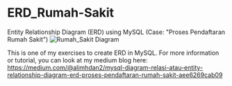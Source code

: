 # ERD_Rumah-Sakit
Entity Relationship Diagram (ERD) using MySQL (Case: "Proses Pendaftaran Rumah Sakit")
![Rumah_Sakit Diagram](https://user-images.githubusercontent.com/102334577/161410836-544062a0-384c-4096-8f2e-3f7f83196952.png)

This is one of my exercises to create ERD in MySQL. For more information or tutorial, you can look at my medium blog here:
https://medium.com/@alimhdan2/mysql-diagram-relasi-atau-entity-relationship-diagram-erd-proses-pendaftaran-rumah-sakit-aee6269cab09
